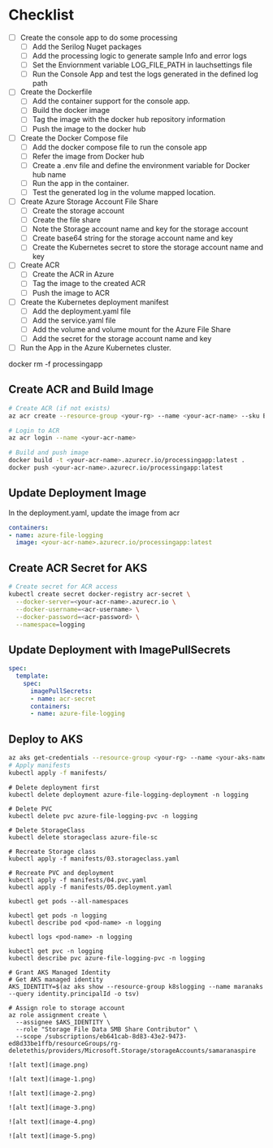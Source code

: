 
# Checklist
- [ ] Create the console app to do some processing
    - [ ] Add the Serilog Nuget packages
    - [ ] Add the processing logic to generate sample Info and error logs
    - [ ] Set the Enviornment variable LOG_FILE_PATH in lauchsettings file
    - [ ] Run the Console App and test the logs generated in the defined log path
- [ ] Create the Dockerfile
    - [ ] Add the container support for the console app.
    - [ ] Build the docker image
    - [ ] Tag the image with the docker hub repository information
    - [ ] Push the image to the docker hub
- [ ] Create the Docker Compose file
    - [ ] Add the docker compose file to run the console app
    - [ ] Refer the image from Docker hub
    - [ ] Create a .env file and define the environment variable for Docker hub name
    - [ ] Run the app in the container.
    - [ ] Test the generated log in the volume mapped location.
- [ ] Create Azure Storage Account File Share
    - [ ] Create the storage account
    - [ ] Create the file share
    - [ ] Note the Storage account name and key for the storage account
    - [ ] Create base64 string for the storage account name and key
    - [ ] Create the Kubernetes secret to store the storage account name and key

- [ ] Create ACR 
  - [ ] Create the ACR in Azure
  - [ ] Tag the image to the created ACR
  - [ ] Push the image to ACR

- [ ] Create the Kubernetes deployment manifest
    - [ ] Add the deployment.yaml file
    - [ ] Add the service.yaml file
    - [ ] Add the volume and volume mount for the Azure File Share
    - [ ] Add the secret for the storage account name and key 

- [ ] Run the App in the Azure Kubernetes cluster.

docker rm -f processingapp

## Create ACR and Build Image
```bash
# Create ACR (if not exists)
az acr create --resource-group <your-rg> --name <your-acr-name> --sku Basic

# Login to ACR
az acr login --name <your-acr-name>

# Build and push image
docker build -t <your-acr-name>.azurecr.io/processingapp:latest .
docker push <your-acr-name>.azurecr.io/processingapp:latest
```
## Update Deployment Image
In the deployment.yaml, update the image from acr
```yaml
containers:
- name: azure-file-logging
  image: <your-acr-name>.azurecr.io/processingapp:latest
```

## Create ACR Secret for AKS
```bash
# Create secret for ACR access
kubectl create secret docker-registry acr-secret \
  --docker-server=<your-acr-name>.azurecr.io \
  --docker-username=<acr-username> \
  --docker-password=<acr-password> \
  --namespace=logging
```

## Update Deployment with ImagePullSecrets
```yaml
spec:
  template:
    spec:
      imagePullSecrets:
      - name: acr-secret
      containers:
      - name: azure-file-logging
```
## Deploy to AKS
```bash
az aks get-credentials --resource-group <your-rg> --name <your-aks-name>
# Apply manifests
kubectl apply -f manifests/
```
```
# Delete deployment first
kubectl delete deployment azure-file-logging-deployment -n logging

# Delete PVC
kubectl delete pvc azure-file-logging-pvc -n logging

# Delete StorageClass
kubectl delete storageclass azure-file-sc

# Recreate Storage class
kubectl apply -f manifests/03.storageclass.yaml

# Recreate PVC and deployment
kubectl apply -f manifests/04.pvc.yaml
kubectl apply -f manifests/05.deployment.yaml

kubectl get pods --all-namespaces

kubectl get pods -n logging
kubectl describe pod <pod-name> -n logging

kubectl logs <pod-name> -n logging

kubectl get pvc -n logging
kubectl describe pvc azure-file-logging-pvc -n logging

# Grant AKS Managed Identity
# Get AKS managed identity
AKS_IDENTITY=$(az aks show --resource-group k8slogging --name maranaks --query identity.principalId -o tsv)

# Assign role to storage account
az role assignment create \
  --assignee $AKS_IDENTITY \
  --role "Storage File Data SMB Share Contributor" \
  --scope /subscriptions/eb641cab-8d83-43e2-9473-ed8d33be1ffb/resourceGroups/rg-deletethis/providers/Microsoft.Storage/storageAccounts/samaranaspire

![alt text](image.png)

![alt text](image-1.png)

![alt text](image-2.png)

![alt text](image-3.png)

![alt text](image-4.png)

![alt text](image-5.png)
